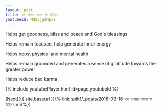 ```yaml
---
layout: post
title: ওম চাঁদায় নামায গা টাইমস
youtubeId: Md0Jjgd4pxs
---
```

 
 
Helps get goodness, bliss and peace and God's blessings
 
Helps remain focused, help generate inner energy 
 
Helps boost physical and mental health 
 
Helps remain grounded and generates a sense of gratitude towards the greater power 
 
Helps reduce bad karma
 
 
 
 


{% include youtubePlayer.html id=page.youtubeId %}
 
[Next]({{ site.baseurl }}{% link  split1/_posts/2018-03-16-ওম চ্চধায়া নামায গা টাইমস.md%})
 
